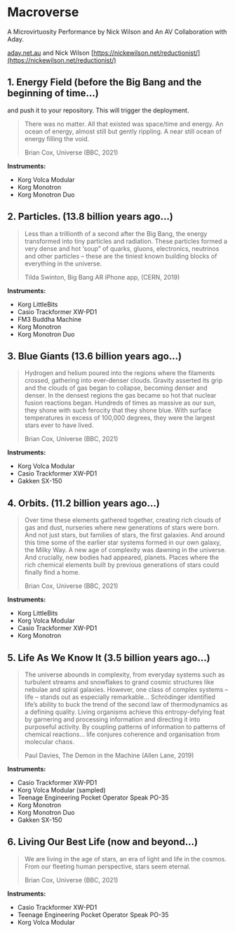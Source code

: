 # Macroverse

A Microvirtuosity Performance by Nick Wilson and An AV Collaboration with Aday.

[aday.net.au](https://aday.net.au) and Nick Wilson [https://nickewilson.net/reductionist/](https://nickewilson.net/reductionist/)

## 1. Energy Field (before the Big Bang and the beginning of time…)
and push it to your repository. This will trigger the deployment. 
> There was no matter. All that existed was space/time and energy. An ocean of energy,
> almost still but gently rippling. A near still ocean of energy filling the void.
>
> Brian Cox, Universe (BBC, 2021)

**Instruments:**
* Korg Volca Modular
* Korg Monotron
* Korg Monotron Duo

## 2. Particles. (13.8 billion years ago…)

> Less than a trillionth of a second after the Big Bang, the energy transformed into tiny
> particles and radiation. These particles formed a very dense and hot ‘soup” of quarks,
> gluons, electronics, neutrinos and other particles – these are the tiniest known building
> blocks of everything in the universe.
>
> Tilda Swinton, Big Bang AR iPhone app, (CERN, 2019)

**Instruments:**
* Korg LittleBits
* Casio Trackformer XW-PD1
* FM3 Buddha Machine
* Korg Monotron
* Korg Monotron Duo

## 3. Blue Giants (13.6 billion years ago…)

> Hydrogen and helium poured into the regions where the filaments crossed, gathering into
> ever-denser clouds. Gravity asserted its grip and the clouds of gas began to collapse,
> becoming denser and denser. In the densest regions the gas became so hot that nuclear
> fusion reactions began. Hundreds of times as massive as our sun, they shone with such
> ferocity that they shone blue. With surface temperatures in excess of 100,000 degrees, they
> were the largest stars ever to have lived.
>
> Brian Cox, Universe (BBC, 2021)

**Instruments:**
* Korg Volca Modular
* Casio Trackformer XW-PD1
* Gakken SX-150

## 4. Orbits. (11.2 billion years ago…)

> Over time these elements gathered together, creating rich clouds of gas and dust, nurseries
> where new generations of stars were born. And not just stars, but families of stars, the first
> galaxies. And around this time some of the earlier star systems formed in our own galaxy,
> the Milky Way. A new age of complexity was dawning in the universe. And crucially, new
> bodies had appeared, planets. Places where the rich chemical elements built by previous
> generations of stars could finally find a home.
>
> Brian Cox, Universe (BBC, 2021)

**Instruments:**
* Korg LittleBits
* Korg Volca Modular
* Casio Trackformer XW-PD1
* Korg Monotron

## 5. Life As We Know It (3.5 billion years ago…)

> The universe abounds in complexity, from everyday systems such as turbulent streams and
> snowflakes to grand cosmic structures like nebulae and spiral galaxies. However, one class of
> complex systems – life – stands out as especially remarkable… Schrödinger identified life’s
> ability to buck the trend of the second law of thermodynamics as a defining quality. Living
> organisms achieve this entropy-defying feat by garnering and processing information and
> directing it into purposeful activity. By coupling patterns of information to patterns of
> chemical reactions… life conjures coherence and organisation from molecular chaos.
>
> Paul Davies, The Demon in the Machine (Allen Lane, 2019)

**Instruments:**
* Casio Trackformer XW-PD1
* Korg Volca Modular (sampled)
* Teenage Engineering Pocket Operator Speak PO-35
* Korg Monotron
* Korg Monotron Duo
* Gakken SX-150

## 6. Living Our Best Life (now and beyond…)

> We are living in the age of stars, an era of light and life in the cosmos. From our fleeting
> human perspective, stars seem eternal.
>
> Brian Cox, Universe (BBC, 2021)

**Instruments:**
* Casio Trackformer XW-PD1
* Teenage Engineering Pocket Operator Speak PO-35
* Korg Volca Modular
